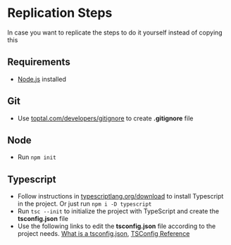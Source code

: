 # Replication Steps
In case you want to replicate the steps to do it yourself instead of copying this
## Requirements
- [Node.js](https://nodejs.org/) installed
## Git
- Use [toptal.com/developers/gitignore](https://www.toptal.com/developers/gitignore) to create **.gitignore** file
## Node
- Run `npm init`
## Typescript
- Follow instructions in [typescriptlang.org/download](https://www.typescriptlang.org/download) to install Typescript in the project. Or just run `npm i -D typescript`
- Run `tsc --init` to initialize the project with TypeScript and create the **tsconfig.json** file
- Use the following links to edit the **tsconfig.json** file according to the project needs. [What is a tsconfig.json](https://www.typescriptlang.org/docs/handbook/tsconfig-json.html), [TSConfig Reference](https://www.typescriptlang.org/tsconfig)